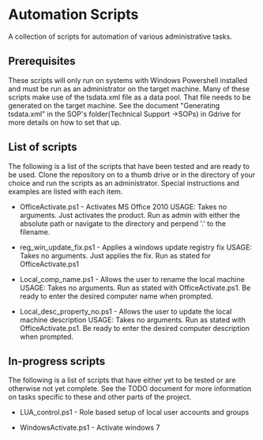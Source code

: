 # Automation Scripts
A collection of scripts for automation of various administrative tasks.


## Prerequisites
These scripts will only run on systems with Windows Powershell installed and must be run as an administrator on the target machine. Many of these scripts make use of the tsdata.xml file as a data pool. That file needs to be generated on the target machine. See the document "Generating tsdata.xml" in the SOP's folder(Technical Support ->SOPs) in Gdrive for more details on how to set that up.


## List of scripts
The following is a list of the scripts that have been tested and are ready to be used. Clone the repository on to a thumb drive or in the directory of your choice and run the scripts as an administrator. Special instructions and examples are listed with each item.

* OfficeActivate.ps1 - Activates MS Office 2010
  USAGE: Takes no arguments. Just activates the product. Run as admin with either the absolute path or navigate to the directory and perpend '.\' to the filename.


* reg_win_update_fix.ps1 - Applies a windows update registry fix
  USAGE: Takes no arguments. Just applies the fix. Run as stated for OfficeActivate.ps1


* Local_comp_name.ps1 - Allows the user to rename the local machine
  USAGE: Takes no arguments. Run as stated with OfficeActivate.ps1. Be ready to enter the desired computer name when prompted.


* Local_desc_property_no.ps1 - Allows the user to update the local machine description
  USAGE: Takes no arguments. Run as stated with OfficeActivate.ps1. Be ready to enter the desired computer description when prompted.


## In-progress scripts
The following is a list of scripts that have either yet to be tested or are otherwise not yet complete. See the TODO document for more information on tasks specific to these and other parts of the project.

* LUA_control.ps1 - Role based setup of local user accounts and groups

* WindowsActivate.ps1 - Activate windows 7
